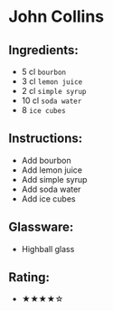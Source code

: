 # John Collins

## Ingredients:
- 5 cl `bourbon`
- 3 cl `lemon juice`
- 2 cl `simple syrup`
- 10 cl `soda water`
- 8 `ice cubes`

## Instructions:
- Add bourbon
- Add lemon juice
- Add simple syrup
- Add soda water
- Add ice cubes

## Glassware:
- Highball glass

## Rating:
- ★★★★☆